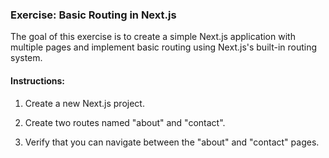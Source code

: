 ### Exercise: Basic Routing in Next.js

The goal of this exercise is to create a simple Next.js application with multiple pages and implement basic routing using Next.js's built-in routing system.

#### Instructions:

1. Create a new Next.js project.

2. Create two routes named "about" and "contact".

3. Verify that you can navigate between the "about" and "contact" pages.
